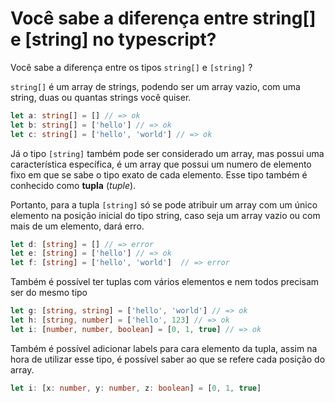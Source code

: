 # Você sabe a diferença entre string[] e [string] no typescript?

Você sabe a diferença entre os tipos `string[]` e `[string]` ?

`string[]` é um array de strings, podendo ser um array vazio, com uma string, duas ou quantas strings você quiser.

```ts
let a: string[] = [] // => ok
let b: string[] = ['hello'] // => ok
let c: string[] = ['hello', 'world'] // => ok
```

Já o tipo `[string]` também pode ser considerado um array, mas possui uma característica específica, é um array que possui um numero de elemento fixo em que se sabe o tipo exato de cada elemento. Esse tipo também é conhecido como **tupla** (*tuple*).

Portanto, para a tupla `[string]` só se pode atribuir um array com um único elemento na posição inicial do tipo string, caso seja um array vazio ou com mais de um elemento, dará erro.

```ts
let d: [string] = [] // => error
let e: [string] = ['hello'] // => ok
let f: [string] = ['hello', 'world']  // => error
```

Também é possível ter tuplas com vários elementos e nem todos precisam ser do mesmo tipo

```ts
let g: [string, string] = ['hello', 'world'] // => ok
let h: [string, number] = ['hello', 123] // => ok
let i: [number, number, boolean] = [0, 1, true] // => ok

```

Também é possível adicionar labels para cara elemento da tupla, assim na hora de utilizar esse tipo, é possível saber ao que se refere cada posição do array.

```ts
let i: [x: number, y: number, z: boolean] = [0, 1, true]
```